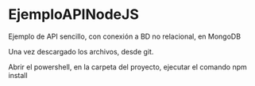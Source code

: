 # EjemploAPINodeJS
Ejemplo de API sencillo, con conexión a BD no relacional, en MongoDB

Una vez descargado los archivos, desde git.

Abrir el powershell, en la carpeta del proyecto, ejecutar el comando npm install
